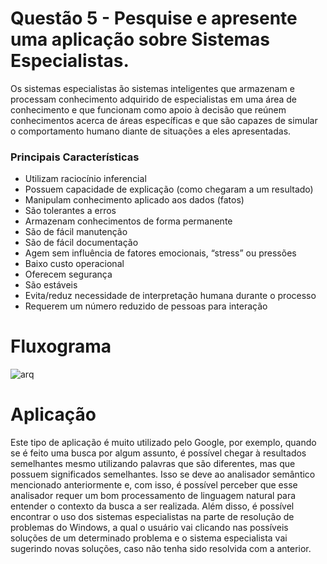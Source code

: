 # Questão 5 - Pesquise e apresente uma aplicação sobre Sistemas Especialistas.

Os sistemas especialistas ão sistemas inteligentes que 
armazenam e processam conhecimento adquirido de 
especialistas em uma área de conhecimento e que funcionam como apoio à decisão que reúnem
conhecimentos acerca de áreas específicas e que são
capazes de simular o comportamento humano diante de
situações a eles apresentadas.

### Principais Características

- Utilizam raciocínio inferencial
- Possuem capacidade de explicação (como chegaram a um resultado)
- Manipulam conhecimento aplicado aos dados (fatos)
- São tolerantes a erros
- Armazenam conhecimentos de forma permanente
- São de fácil manutenção
- São de fácil documentação
- Agem sem influência de fatores emocionais, “stress” ou pressões
- Baixo custo operacional
- Oferecem segurança
- São estáveis
- Evita/reduz necessidade de interpretação humana durante o processo
- Requerem um número reduzido de pessoas para interação

# Fluxograma

![arq](https://www.researchgate.net/publication/266501425/figure/fig1/AS:622196628144128@1525354644009/Figura-2-Fluxograma-de-funcionamento-do-Sistema-Especialista-A-figura-3-apresenta-o.png)

# Aplicação

Este tipo de aplicação é muito utilizado pelo Google, 
por exemplo, quando se é feito uma busca por algum 
assunto, é possível chegar à resultados semelhantes 
mesmo utilizando palavras que são diferentes, mas que 
possuem significados semelhantes. Isso se deve ao 
analisador semântico mencionado anteriormente e, com 
isso, é possível perceber que esse analisador requer um 
bom processamento de linguagem natural para entender o 
contexto da busca a ser realizada. Além disso, é 
possível encontrar o uso dos sistemas especialistas na 
parte de resolução de problemas do Windows, a qual o 
usuário vai clicando nas possíveis soluções de um 
determinado problema e o sistema especialista vai 
sugerindo novas soluções, caso não tenha sido resolvida 
com a anterior.

